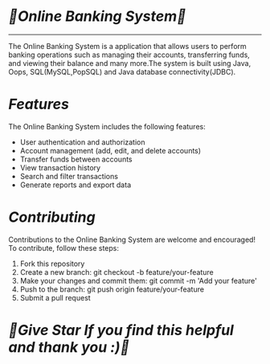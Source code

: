 # ***🌟Online Banking System🌟***
 - - - -
The Online Banking System is a application that allows users to perform banking operations such as managing their accounts, transferring funds, and viewing their balance and many more.The system is built using Java, Oops, SQL(MySQL,PopSQL) and Java database connectivity(JDBC). <br>

# ***Features***
The Online Banking System includes the following features: <br>

* User authentication and authorization <br>
* Account management (add, edit, and delete accounts) <br>
* Transfer funds between accounts <br>
* View transaction history <br>
* Search and filter transactions <br>
* Generate reports and export data <br>


# ***Contributing***
Contributions to the Online Banking System are welcome and encouraged! To contribute, follow these steps: <br>

1. Fork this repository <br>
2. Create a new branch: git checkout -b feature/your-feature <br>
3. Make your changes and commit them: git commit -m 'Add your feature' <br>
4. Push to the branch: git push origin feature/your-feature <br>
5. Submit a pull request <br>


# ***🌟Give Star If you find this helpful and thank you :)🌟***
